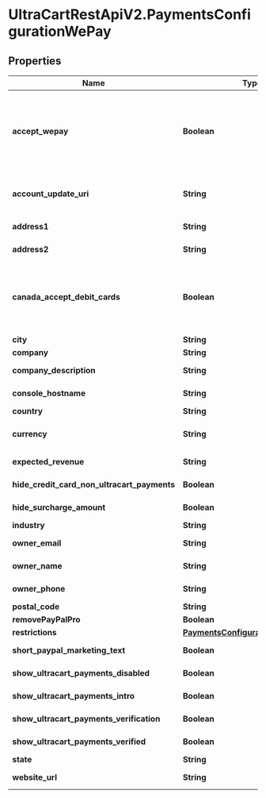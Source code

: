 # UltraCartRestApiV2.PaymentsConfigurationWePay

## Properties
Name | Type | Description | Notes
------------ | ------------- | ------------- | -------------
**accept_wepay** | **Boolean** | Master flag indicating this merchant accepts UltraCart Payments WePay | [optional] 
**account_update_uri** | **String** | URI for updating the WePay account | [optional] 
**address1** | **String** | Address line 1 | [optional] 
**address2** | **String** | Address line 2 | [optional] 
**canada_accept_debit_cards** | **Boolean** | For Canadian merchants, true if they wish to accept debit cards | [optional] 
**city** | **String** | City | [optional] 
**company** | **String** | Company | [optional] 
**company_description** | **String** | Company description | [optional] 
**console_hostname** | **String** | Console hostname | [optional] 
**country** | **String** | Country | [optional] 
**currency** | **String** | Base currency for transactions | [optional] 
**expected_revenue** | **String** | Expected Revenue | [optional] 
**hide_credit_card_non_ultracart_payments** | **Boolean** | Internal flag to aid UI | [optional] 
**hide_surcharge_amount** | **Boolean** | Internal flag to aid UI | [optional] 
**industry** | **String** | Industry | [optional] 
**owner_email** | **String** | Owner email | [optional] 
**owner_name** | **String** | Owner name | [optional] 
**owner_phone** | **String** | Owner phone | [optional] 
**postal_code** | **String** | Postal code | [optional] 
**removePayPalPro** | **Boolean** |  | [optional] 
**restrictions** | [**PaymentsConfigurationRestrictions**](PaymentsConfigurationRestrictions.md) |  | [optional] 
**short_paypal_marketing_text** | **Boolean** | Internal UI aid | [optional] 
**show_ultracart_payments_disabled** | **Boolean** | Internal flag to aid UI | [optional] 
**show_ultracart_payments_intro** | **Boolean** | Internal flag to aid UI | [optional] 
**show_ultracart_payments_verification** | **Boolean** | Internal flag to aid UI | [optional] 
**show_ultracart_payments_verified** | **Boolean** | Internal flag to aid UI | [optional] 
**state** | **String** | State | [optional] 
**website_url** | **String** | Website URL | [optional] 


